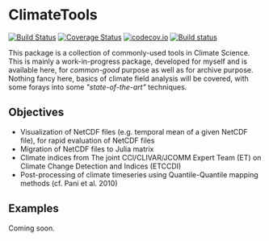 # ClimateTools

[![Build Status](https://travis-ci.org/Balinus/ClimateTools.jl.svg?branch=master)](https://travis-ci.org/Balinus/ClimateTools.jl)
[![Coverage Status](https://coveralls.io/repos/github/Balinus/ClimateTools.jl/badge.svg?branch=master)](https://coveralls.io/github/Balinus/ClimateTools.jl?branch=master)
[![codecov.io](http://codecov.io/github/Balinus/ClimateTools.jl/coverage.svg?branch=master)](http://codecov.io/github/Balinus/ClimateTools.jl?branch=master)
[![Build status](https://ci.appveyor.com/api/projects/status/90lpp8k6430766vx?svg=true)](https://ci.appveyor.com/project/Balinus/climatetools-jl)

This package is a collection of commonly-used tools in Climate Science. This is mainly a work-in-progress package, developed for myself and is available here, for _common-good_ purpose as well as for archive purpose. Nothing fancy here, basics of climate field analysis will be covered, with some forays into some _"state-of-the-art"_ techniques.

## Objectives

* Visualization of NetCDF files (e.g. temporal mean of a given NetCDF file), for rapid evaluation of NetCDF files
* Migration of NetCDF files to Julia matrix
* Climate indices from The joint CCl/CLIVAR/JCOMM Expert Team (ET) on Climate Change Detection and Indices (ETCCDI)
* Post-processing of climate timeseries using Quantile-Quantile mapping methods (cf. Pani et al. 2010)

## Examples

Coming soon.
